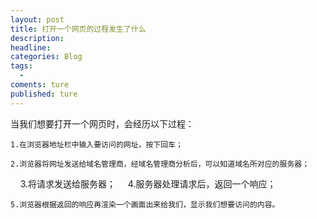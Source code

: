 ```yaml
---
layout: post
title: 打开一个网页的过程发生了什么
description:
headline:
categories: Blog
tags:
  -
coments: ture
published: ture
---
```

当我们想要打开一个网页时，会经历以下过程：
  
    1.在浏览器地址栏中输入要访问的网址，按下回车；
    
    2.浏览器将网址发送给域名管理商，经域名管理商分析后，可以知道域名所对应的服务器；
    
    3.将请求发送给服务器；
    
    4.服务器处理请求后，返回一个响应；

    5.浏览器根据返回的响应再渲染一个画面出来给我们，显示我们想要访问的内容。
